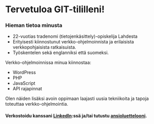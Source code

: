 # Tervetuloa GIT-tililleni!
### Hieman tietoa minusta
- 22-vuotias tradenomi (tietojenkäsittely)-opiskelija Lahdesta
- Erityisesti kiinnostunut verkko-ohjelmoinnista ja erilaisista verkkopohjaisista ratkaisuista.
- Työskentelen sekä englanniksi että suomeksi.

Verkko-ohjelmoinnissa minua kiinnostaa:
- WordPress
- PHP
- JavaScript
- API rajapinnat

Olen näiden lisäksi avoin oppimaan laajasti uusia tekniikoita ja tapoja toteuttaa verkko-ohjelmointia. 

#### Verkostoidu kanssani [LinkedIn](https://www.linkedin.com/in/eemil-valkonen-558224185/):ssä ja/tai tutustu [ansioluettelooni](https://github.com/eemilvalkonen/Main/blob/master/CV.md).
